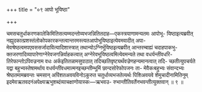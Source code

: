 +++
title = "०९ आपो भूयिष्ठा"

+++

चमसचतुर्धाकरणकालेकिमितिसत्यम्मदन्तोव्यभजन्नितितदाह—एकस्त्रयाणामन्यतमः आपोभू- यिष्ठाइत्यब्रवीत् नह्युदकात्प्रशस्तंलोकोपकारकन्तत्वान्तरमस्त्यतआपोभूयिष्ठाइत्येवमवादीत् अपा- मेवश्रेष्ठत्वमपएवससर्जादावित्यादिशास्त्रात् तथान्योऽग्निर्भूयिष्ठइत्यब्रवीत् आन्तरम्बाह्यं चदाहपाकभु- क्तजरणादिव्यापारेणाग्नेरेवजगन्निर्वाहकत्वात् अग्नेरेवभूयिष्ठत्वमित्येवमन्यते तथा वधर्यन्तींवधरि- तिरेफान्तोऽपिवज्रनाम वधः अर्कइतितन्नामसुपाठात् तदिच्छतिवृष्ट्यर्थंवज्रेणहन्यमानत्वात् तदि- च्छतीत्युपचर्यते यद्वा बहुभ्यस्तेषामर्थाय वधर्यन्तींवधमात्मनइच्छन्तीम्भूमिं छान्दसोरेफोपजनः ता- मेवैकःबहुभ्यः संवान्दभ्यः श्रेष्ठतमामब्रवन्तः चमसान् अपिंशतअवयविनोऽकुरुत चतुर्धाव्यभजतेत्यर्थः पिशिअवयवे शेमुचादीनामितिनुम् इदमेवऋतवदनंअपेक्ष्यऋभुशब्दंव्याचक्षाणोयास्कः—ऋभवउ- रुभान्तीतिवर्तेनभवन्तीत्युक्तवान् ॥ ९ ॥